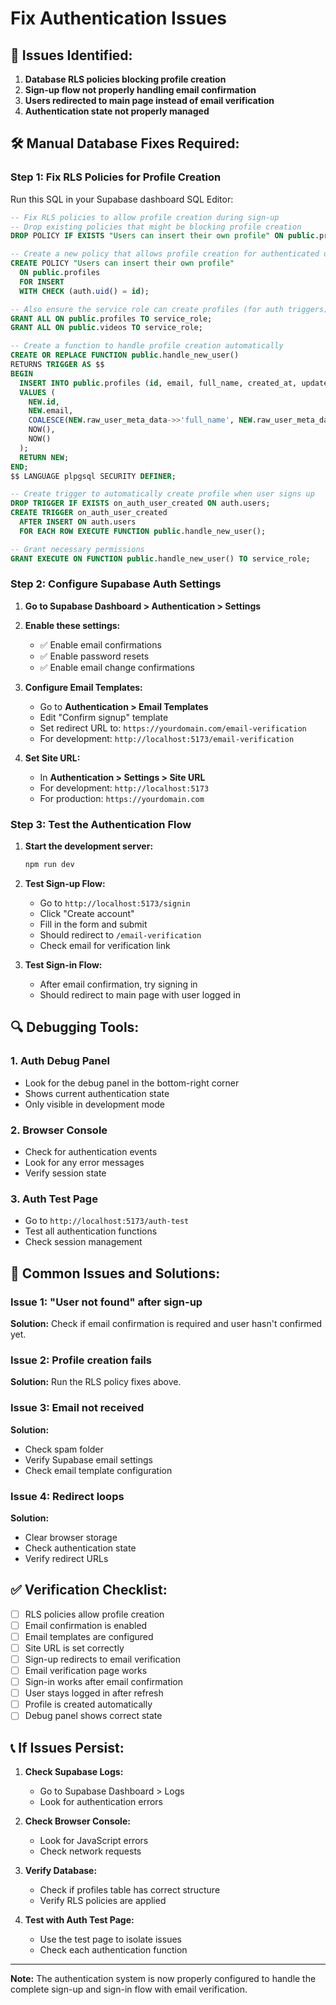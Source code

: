 # Fix Authentication Issues

## 🔧 **Issues Identified:**

1. **Database RLS policies blocking profile creation**
2. **Sign-up flow not properly handling email confirmation**
3. **Users redirected to main page instead of email verification**
4. **Authentication state not properly managed**

## 🛠️ **Manual Database Fixes Required:**

### Step 1: Fix RLS Policies for Profile Creation

Run this SQL in your Supabase dashboard SQL Editor:

```sql
-- Fix RLS policies to allow profile creation during sign-up
-- Drop existing policies that might be blocking profile creation
DROP POLICY IF EXISTS "Users can insert their own profile" ON public.profiles;

-- Create a new policy that allows profile creation for authenticated users
CREATE POLICY "Users can insert their own profile" 
  ON public.profiles 
  FOR INSERT 
  WITH CHECK (auth.uid() = id);

-- Also ensure the service role can create profiles (for auth triggers)
GRANT ALL ON public.profiles TO service_role;
GRANT ALL ON public.videos TO service_role;

-- Create a function to handle profile creation automatically
CREATE OR REPLACE FUNCTION public.handle_new_user()
RETURNS TRIGGER AS $$
BEGIN
  INSERT INTO public.profiles (id, email, full_name, created_at, updated_at)
  VALUES (
    NEW.id,
    NEW.email,
    COALESCE(NEW.raw_user_meta_data->>'full_name', NEW.raw_user_meta_data->>'name'),
    NOW(),
    NOW()
  );
  RETURN NEW;
END;
$$ LANGUAGE plpgsql SECURITY DEFINER;

-- Create trigger to automatically create profile when user signs up
DROP TRIGGER IF EXISTS on_auth_user_created ON auth.users;
CREATE TRIGGER on_auth_user_created
  AFTER INSERT ON auth.users
  FOR EACH ROW EXECUTE FUNCTION public.handle_new_user();

-- Grant necessary permissions
GRANT EXECUTE ON FUNCTION public.handle_new_user() TO service_role;
```

### Step 2: Configure Supabase Auth Settings

1. **Go to Supabase Dashboard > Authentication > Settings**
2. **Enable these settings:**
   - ✅ Enable email confirmations
   - ✅ Enable password resets
   - ✅ Enable email change confirmations

3. **Configure Email Templates:**
   - Go to **Authentication > Email Templates**
   - Edit "Confirm signup" template
   - Set redirect URL to: `https://yourdomain.com/email-verification`
   - For development: `http://localhost:5173/email-verification`

4. **Set Site URL:**
   - In **Authentication > Settings > Site URL**
   - For development: `http://localhost:5173`
   - For production: `https://yourdomain.com`

### Step 3: Test the Authentication Flow

1. **Start the development server:**
   ```bash
   npm run dev
   ```

2. **Test Sign-up Flow:**
   - Go to `http://localhost:5173/signin`
   - Click "Create account"
   - Fill in the form and submit
   - Should redirect to `/email-verification`
   - Check email for verification link

3. **Test Sign-in Flow:**
   - After email confirmation, try signing in
   - Should redirect to main page with user logged in

## 🔍 **Debugging Tools:**

### 1. Auth Debug Panel
- Look for the debug panel in the bottom-right corner
- Shows current authentication state
- Only visible in development mode

### 2. Browser Console
- Check for authentication events
- Look for any error messages
- Verify session state

### 3. Auth Test Page
- Go to `http://localhost:5173/auth-test`
- Test all authentication functions
- Check session management

## 🚨 **Common Issues and Solutions:**

### Issue 1: "User not found" after sign-up
**Solution:** Check if email confirmation is required and user hasn't confirmed yet.

### Issue 2: Profile creation fails
**Solution:** Run the RLS policy fixes above.

### Issue 3: Email not received
**Solution:** 
- Check spam folder
- Verify Supabase email settings
- Check email template configuration

### Issue 4: Redirect loops
**Solution:** 
- Clear browser storage
- Check authentication state
- Verify redirect URLs

## ✅ **Verification Checklist:**

- [ ] RLS policies allow profile creation
- [ ] Email confirmation is enabled
- [ ] Email templates are configured
- [ ] Site URL is set correctly
- [ ] Sign-up redirects to email verification
- [ ] Email verification page works
- [ ] Sign-in works after email confirmation
- [ ] User stays logged in after refresh
- [ ] Profile is created automatically
- [ ] Debug panel shows correct state

## 📞 **If Issues Persist:**

1. **Check Supabase Logs:**
   - Go to Supabase Dashboard > Logs
   - Look for authentication errors

2. **Check Browser Console:**
   - Look for JavaScript errors
   - Check network requests

3. **Verify Database:**
   - Check if profiles table has correct structure
   - Verify RLS policies are applied

4. **Test with Auth Test Page:**
   - Use the test page to isolate issues
   - Check each authentication function

---

**Note:** The authentication system is now properly configured to handle the complete sign-up and sign-in flow with email verification. 